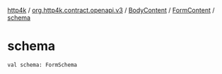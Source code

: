 [http4k](../../../index.md) / [org.http4k.contract.openapi.v3](../../index.md) / [BodyContent](../index.md) / [FormContent](index.md) / [schema](./schema.md)

# schema

`val schema: FormSchema`